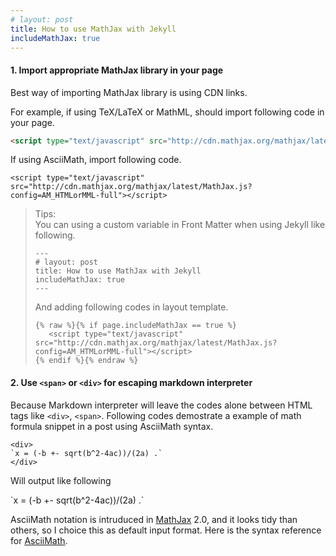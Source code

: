 ```yaml
---
# layout: post
title: How to use MathJax with Jekyll
includeMathJax: true
---
```


#### 1. Import appropriate MathJax library in your page

Best way of importing MathJax library is using CDN links.

For example, if using TeX/LaTeX or MathML, should import following code in your page.

~~~html
<script type="text/javascript" src="http://cdn.mathjax.org/mathjax/latest/MathJax.js?config=TeX-AMS-MML_HTMLorMML"></script>
~~~

If using AsciiMath, import following code.

~~~
<script type="text/javascript" src="http://cdn.mathjax.org/mathjax/latest/MathJax.js?config=AM_HTMLorMML-full"></script>
~~~

> Tips:  
> You can using a custom variable in Front Matter when using Jekyll like following.
> 
> ~~~
> ---
># layout: post
>title: How to use MathJax with Jekyll
>includeMathJax: true
>---
> ~~~
> 
> And adding following codes in layout template.
> 
> ~~~
> {% raw %}{% if page.includeMathJax == true %}
>    <script type="text/javascript" src="http://cdn.mathjax.org/mathjax/latest/MathJax.js?config=AM_HTMLorMML-full"></script>
> {% endif %}{% endraw %}
> ~~~

#### 2. Use `<span>` or `<div>` for escaping markdown interpreter
  
Because Markdown interpreter will leave the codes alone between HTML tags like `<div>`, `<span>`. Following codes demostrate a example of math formula snippet in a post using AsciiMath syntax.

~~~
<div>
`x = (-b +- sqrt(b^2-4ac))/(2a) .`
</div>
~~~

Will output like following
<div> `x = (-b +- sqrt(b^2-4ac))/(2a) .` </div>

AsciiMath notation is intruduced in [MathJax](http://www.mathjax.org/) 2.0, and it looks tidy than others, so I choice this as default input format. Here is the syntax reference for [AsciiMath](http://www1.chapman.edu/~jipsen/mathml/asciimathsyntax.html).
